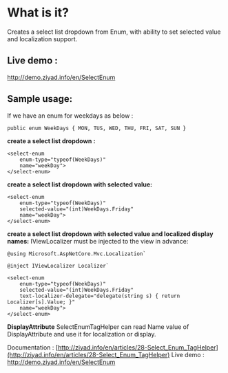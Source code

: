 # What is it?
Creates a select list dropdown from Enum, with ability to set selected value and localization support.

## Live demo : 
http://demo.ziyad.info/en/SelectEnum

## Sample usage:
If we have an enum for weekdays as below : 

`public enum WeekDays { MON, TUS, WED, THU, FRI, SAT, SUN }`

**create a select list dropdown :**

````razor
<select-enum 
    enum-type="typeof(WeekDays)" 
    name="weekDay">
</select-enum>
````

**create a select list dropdown with selected value:**

````razor
<select-enum 
    enum-type="typeof(WeekDays)" 
    selected-value="(int)WeekDays.Friday" 
    name="weekDay">
</select-enum>
````

**create a select list dropdown with selected value and localized display names:**
IViewLocalizer must be injected to the view in advance:

````razor
@using Microsoft.AspNetCore.Mvc.Localization`

@inject IViewLocalizer Localizer`

<select-enum
    enum-type="typeof(WeekDays)"
    selected-value="(int)WeekDays.Friday" 
    text-localizer-delegate="delegate(string s) { return Localizer[s].Value; }"
    name="weekDay">
</select-enum>
````


**DisplayAttribute** 
SelectEnumTagHelper can read Name value of DisplayAttribute and use it for localization or display.

Documentation : [http://ziyad.info/en/articles/28-Select_Enum_TagHelper](http://ziyad.info/en/articles/28-Select_Enum_TagHelper)
Live demo : http://demo.ziyad.info/en/SelectEnum